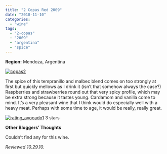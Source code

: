 ```yaml
---
title: "2 Copas Red 2009"
date: "2010-11-10"
categories:
  - "wine"
tags:
  - "2-copas"
  - "2009"
  - "argentina"
  - "spice"
---
```


**Region:** Mendoza, Argentina

[![](http://s3.amazonaws.com/thegourmez-wpmedia/2010/11/copas21.jpg "copas2")](http://s3.amazonaws.com/thegourmez-wpmedia/2010/11/copas21.jpg)

The spice of this tempranillo and malbec blend comes on too strongly at first but quickly mellows as I drink it (isn’t that somehow always the case?) Raspberries and strawberries round out that very spicy profile, which may be extra strong because it tastes young. Cardamom and vanilla come to mind. It’s a very pleasant wine that I think would do especially well with a heavy meat. Perhaps with some time to age, it would be really, really great.




<div class="caption">

[![](http://s3.amazonaws.com/thegourmez-wpmedia/2010/11/rating_avocado1.gif "rating_avocado1")](http://s3.amazonaws.com/thegourmez-wpmedia/2010/11/rating_avocado1.gif) 3 stars</div>


**Other Bloggers’ Thoughts**

Couldn’t find any for this wine.

_Reviewed 10.29.10._
